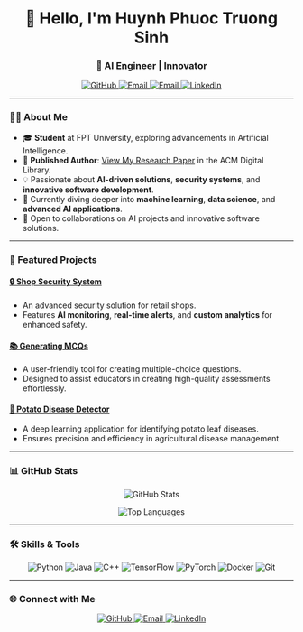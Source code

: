 <h1 align="center">👋 Hello, I'm Huynh Phuoc Truong Sinh</h1>
<h3 align="center">🌟 AI Engineer | Innovator</h3>

<p align="center">
  <a href="https://github.com/TruongSinhAI">
    <img src="https://img.shields.io/badge/GitHub-TruongSinhAI-blue?style=flat&logo=github" alt="GitHub">
  </a>
  <a href="mailto:sinhhptse173032@fpt.edu.vn">
    <img src="https://img.shields.io/badge/Email-sinhhptse173032@fpt.edu.vn-red?style=flat&logo=gmail" alt="Email">
  </a>
  <a href="mailto:truongsinh.work@gmail.com">
    <img src="https://img.shields.io/badge/Email-truongsinh.work@gmail.com-red?style=flat&logo=gmail" alt="Email">
  </a>
  <a href="https://www.linkedin.com/in/sinhhuynhphuoctruong">
    <img src="https://img.shields.io/badge/LinkedIn-Huynh%20Phuoc%20Truong%20Sinh-blue?style=flat&logo=linkedin" alt="LinkedIn">
  </a>
</p>

---

### 🧑‍💻 About Me
- 🎓 **Student** at FPT University, exploring advancements in Artificial Intelligence.
- 📄 **Published Author**: [View My Research Paper](https://doi.org/10.1145/3654522.3654524) in the ACM Digital Library.
- 💡 Passionate about **AI-driven solutions**, **security systems**, and **innovative software development**.
- 🌱 Currently diving deeper into **machine learning**, **data science**, and **advanced AI applications**.
- 🤝 Open to collaborations on AI projects and innovative software solutions.

---

### 🚀 Featured Projects
#### [🔒 Shop Security System](https://github.com/TruongSinhAI/ShopSecuritySystem)
- An advanced security solution for retail shops.
- Features **AI monitoring**, **real-time alerts**, and **custom analytics** for enhanced safety.

#### [📚 Generating MCQs](https://github.com/TruongSinhAI/Generating-MCQs)
- A user-friendly tool for creating multiple-choice questions.
- Designed to assist educators in creating high-quality assessments effortlessly.

#### [🥔 Potato Disease Detector](https://github.com/TruongSinhAI/PotatoDiseaseDetector)
- A deep learning application for identifying potato leaf diseases.
- Ensures precision and efficiency in agricultural disease management.

---

### 📊 GitHub Stats
<p align="center">
  <img src="https://github-readme-stats.vercel.app/api?username=TruongSinhAI&show_icons=true&theme=tokyonight" alt="GitHub Stats" />
</p>
<p align="center">
  <img src="https://github-readme-stats.vercel.app/api/top-langs/?username=TruongSinhAI&layout=compact&theme=tokyonight" alt="Top Languages" />
</p>

---

### 🛠️ Skills & Tools
<p align="center">
  <img src="https://img.shields.io/badge/Python-3776AB?style=for-the-badge&logo=python&logoColor=white" alt="Python">
  <img src="https://img.shields.io/badge/Java-007396?style=for-the-badge&logo=java&logoColor=white" alt="Java">
  <img src="https://img.shields.io/badge/C++-00599C?style=for-the-badge&logo=cplusplus&logoColor=white" alt="C++">
  <img src="https://img.shields.io/badge/TensorFlow-FF6F00?style=for-the-badge&logo=tensorflow&logoColor=white" alt="TensorFlow">
  <img src="https://img.shields.io/badge/PyTorch-EE4C2C?style=for-the-badge&logo=pytorch&logoColor=white" alt="PyTorch">
  <img src="https://img.shields.io/badge/Docker-2496ED?style=for-the-badge&logo=docker&logoColor=white" alt="Docker">
  <img src="https://img.shields.io/badge/Git-F05032?style=for-the-badge&logo=git&logoColor=white" alt="Git">
</p>


---

### 🌐 Connect with Me
<p align="center">
  <a href="https://github.com/TruongSinhAI">
    <img src="https://img.shields.io/badge/GitHub-181717?style=for-the-badge&logo=github&logoColor=white" alt="GitHub">
  </a>
  <a href="mailto:sinhhptse173032@fpt.edu.vn">
    <img src="https://img.shields.io/badge/Email-D14836?style=for-the-badge&logo=gmail&logoColor=white" alt="Email">
  </a>
  <a href="https://www.linkedin.com/in/sinhhuynhphuoctruong">
    <img src="https://img.shields.io/badge/LinkedIn-0A66C2?style=for-the-badge&logo=linkedin&logoColor=white" alt="LinkedIn">
  </a>
</p>
